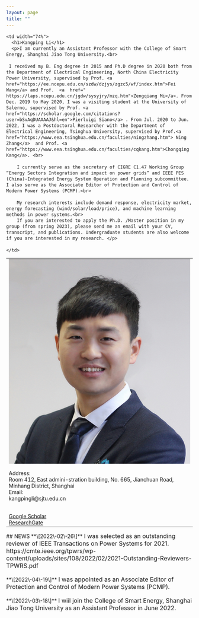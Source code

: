 ```yaml
---
layout: page
title: ""
---
```


<table border="0" style="overflow:hidden">
    <td width="26%" valign="TOP">  
        <img src="/zhengjianzhao.jpg" width="100%">   
        <p>Address:<br>Room 412, East admini-stration building, No. 665, Jianchuan Road, Minhang District, Shanghai<br>
Email:<br>kangpingli@sjtu.edu.cn</p>
        <br>
        <a href=" https://scholar.google.com/citations?user=I10bB6IAAAAJ&hl=zh-CN">Google Scholar</a>
        <br>
        <a href="https://www.researchgate.net/profile/Kangping-Li-3">ResearchGate</a>
        <br>
       </td>
    
    <td width="74%">
      <h1>Kangping Li</h1>
      <p>I am currently an Assistant Professor with the College of Smart Energy, Shanghai Jiao Tong University.<br>
          
     I received my B. Eng degree in 2015 and Ph.D degree in 2020 both from the Department of Electrical Engineering, North China Electricity Power University, supervised by Prof. <a  href="https://ee.ncepu.edu.cn/szdw/dzjys/zgzc5/wf/index.htm">Fei Wang</a> and Prof.  <a  href=" https://laps.ncepu.edu.cn/jgdw/sysyjry/mzq.htm">Zengqiang Mi</a>. From Dec. 2019 to May 2020, I was a visiting student at the University of Salerno, supervised by Prof. <a  href="https://scholar.google.com/citations?user=bSvAqDUAAAAJ&hl=en">Pierluigi Siano</a> . From Jul. 2020 to Jun. 2022, I was a Postdoctoral Researcher with the Department of Electrical Engineering, Tsinghua University, supervised by Prof.<a  href="https://www.eea.tsinghua.edu.cn/faculties/ningzhang.htm"> Ning Zhang</a>  and Prof. <a  href="https://www.eea.tsinghua.edu.cn/faculties/cqkang.htm">Chongqing Kang</a>. <br>
          
        I currently serve as the secretary of CIGRE C1.47 Working Group “Energy Sectors Integration and impact on power grids” and IEEE PES (China)-Integrated Energy System Operation and Planning subcommittee. I also serve as the Associate Editor of Protection and Control of Modern Power Systems (PCMP).<br>
          
        My research interests include demand response, electricity market, energy forecasting (wind/solar/load/price), and machine learning methods in power systems.<br>
        If you are interested to apply the Ph.D. /Master position in my group (from spring 2023), please send me an email with your CV, transcript, and publications. Undergraduate students are also welcome if you are interested in my research. </p>
      
    </td>
    
    
</table>
## NEWS
**\[2022\-02\-26\]** <font size=3>I was selected as an outstanding reviewer of IEEE Transactions on Power Systems for 2021. https://cmte.ieee.org/tpwrs/wp-content/uploads/sites/108/2022/02/2021-Outstanding-Reviewers-TPWRS.pdf </font>
<br><br>
**\[2022\-04\-19\]** <font size=3>I was appointed as an Associate Editor of Protection and Control of Modern Power Systems (PCMP). </font>
<br><br>
**\[2022\-03\-18\]** <font size=3>I wiil join the College of Smart Energy, Shanghai Jiao Tong University as an Assistant Professor in June 2022. </font>
<br> <br>

